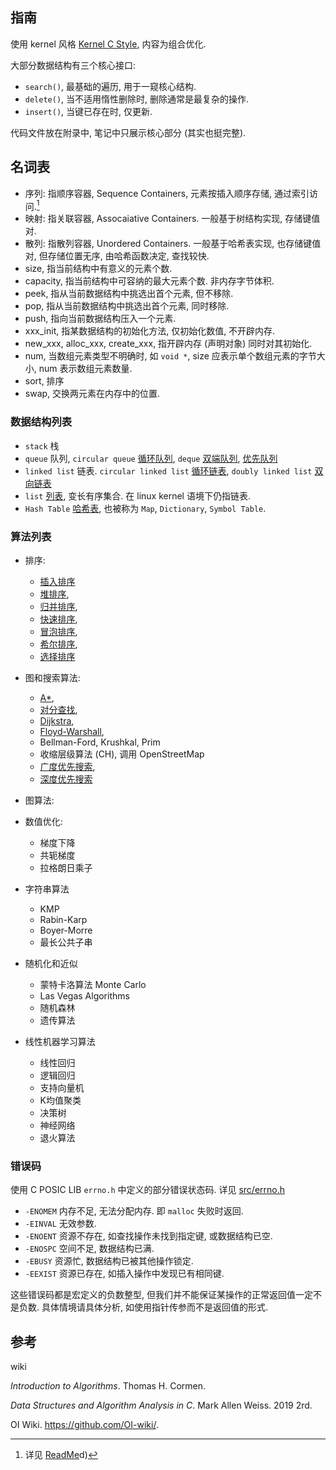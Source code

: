 ## 指南

使用 kernel 风格 [Kernel C Style](../../Language/C/Kernel%20C%20Style.md), 内容为组合优化.

大部分数据结构有三个核心接口:
- `search()`, 最基础的遍历, 用于一窥核心结构.
- `delete()`, 当不适用惰性删除时, 删除通常是最复杂的操作.
- `insert()`, 当键已存在时, 仅更新.

代码文件放在附录中, 笔记中只展示核心部分 (其实也挺完整).

## 名词表

- 序列: 指顺序容器, Sequence Containers, 元素按插入顺序存储, 通过索引访问.[^1] 
- 映射: 指关联容器, Assocaiative Containers. 一般基于树结构实现, 存储键值对.
- 散列: 指散列容器, Unordered Containers. 一般基于哈希表实现, 也存储键值对, 但存储位置无序, 由哈希函数决定, 查找较快.
- size, 指当前结构中有意义的元素个数.
- capacity, 指当前结构中可容纳的最大元素个数. 非内存字节体积.
- peek, 指从当前数据结构中挑选出首个元素, 但不移除.
- pop, 指从当前数据结构中挑选出首个元素, 同时移除.
- push, 指向当前数据结构压入一个元素.
- xxx_init, 指某数据结构的初始化方法, 仅初始化数值, 不开辟内存.
- new_xxx, alloc_xxx, create_xxx, 指开辟内存 (声明对象) 同时对其初始化.
- num, 当数组元素类型不明确时, 如 `void *`, size 应表示单个数组元素的字节大小, num 表示数组元素数量. 
- sort, 排序
- swap, 交换两元素在内存中的位置.

[^1]: 详见 [ReadMe](../Language/C++/类型系统/STL/ReadMe.md)d)

### 数据结构列表

- `stack` 栈
- `queue` 队列, `circular queue` [循环队列](链表/queue.md), `deque` [双端队列](链表/deque.md), [优先队列](树/binary%20heap.md)
- `linked list` 链表. `circular linked list` [循环链表](链表/circular%20linked%20list.md), `doubly linked list` [双向链表](链表/doubly%20linked%20list.md) 
- `list` [列表](链表/list.md), 变长有序集合. 在 linux kernel 语境下仍指链表.
- `Hash Table` [哈希表](哈希表/hash%20table.md), 也被称为 `Map`, `Dictionary`, `Symbol Table`.

### 算法列表

- 排序: 
	- [插入排序](排序/插入排序.md)
	- [堆排序](排序/堆排序.md), 
	- [归并排序](排序/归并排序.md), 
	- [快速排序](排序/快速排序.md), 
	- [冒泡排序](排序/冒泡排序.md#冒泡排序), 
	- [希尔排序](排序/希尔排序.md), 
	- [选择排序](排序/选择排序.md)
- 图和搜索算法: 
	- [A*](最短路径/A%20star.md), 
	- [对分查找](查找/对分查找.md), 
	- [Dijkstra](最短路径/Dijkstra.md), 
	- [Floyd-Warshall](最短路径/Floyd-Warshall.md), 
	- Bellman-Ford, Krushkal, Prim
	- 收缩层级算法 (CH), 调用 OpenStreetMap
	- [广度优先搜索](查找/广度优先搜索.md), 
	- [深度优先搜索](查找/深度优先搜索.md)
- 图算法: 

- 数值优化:
	- 梯度下降
	- 共轭梯度
	- 拉格朗日乘子
- 字符串算法
	- KMP
	- Rabin-Karp
	- Boyer-Morre
	- 最长公共子串
- 随机化和近似
	- 蒙特卡洛算法 Monte Carlo
	- Las Vegas Algorithms
	- 随机森林
	- 遗传算法
- 线性机器学习算法
	- 线性回归
	- 逻辑回归
	- 支持向量机
	- K均值聚类
	- 决策树
	- 神经网络
	- 退火算法

### 错误码

使用 C POSIC LIB `errno.h` 中定义的部分错误状态码. 详见 [src/errno.h](../../src/errno.h)
- `-ENOMEM` 内存不足, 无法分配内存. 即 `malloc` 失败时返回.
- `-EINVAL` 无效参数.
- `-ENOENT` 资源不存在, 如查找操作未找到指定键, 或数据结构已空.
- `-ENOSPC` 空间不足, 数据结构已满.
- `-EBUSY` 资源忙, 数据结构已被其他操作锁定.
- `-EEXIST` 资源已存在, 如插入操作中发现已有相同键.

这些错误码都是宏定义的负数整型, 但我们并不能保证某操作的正常返回值一定不是负数. 具体情境请具体分析, 如使用指针传参而不是返回值的形式.

## 参考

wiki

*Introduction to Algorithms*. Thomas H. Cormen.

*Data Structures and Algorithm Analysis in C*. Mark Allen Weiss. 2019 2rd.

OI Wiki. https://github.com/OI-wiki/.